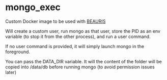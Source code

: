 # mongo_exec

Custom Docker image to be used with [BEAURIS](https://gitlab.com/beaur1s/beauris)

Will create a custom user, run mongo as that user, store the PID as an env variable (to stop it from the other process), and run a user command.

If no user command is provided, it will simply launch mongo in the foreground.

You can pass the DATA_DIR variable. It will the content of the folder will be copied into /data/db before running mongo (to avoid permission issues later)
